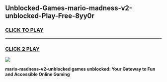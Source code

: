 
## Unblocked-Games-mario-madness-v2-unblocked-Play-Free-8yy0r
<h3>
<a href="https://premium76.site?title=mario-madness-v2-unblocked&ref=12A">CLICK TO PLAY</a></h3>
<hr>

<h3>
<a href="https://premium76.site?title=mario-madness-v2-unblocked&ref=12A">CLICK 2 PLAY</a>
  
</h3>

<a href="https://premium76.site?title=mario-madness-v2-unblocked&ref=12A"><img src="https://clearcache.store/games.png"></a>


**mario-madness-v2-unblocked games unblocked: Your Gateway to Fun and Accessible Online Gaming**
